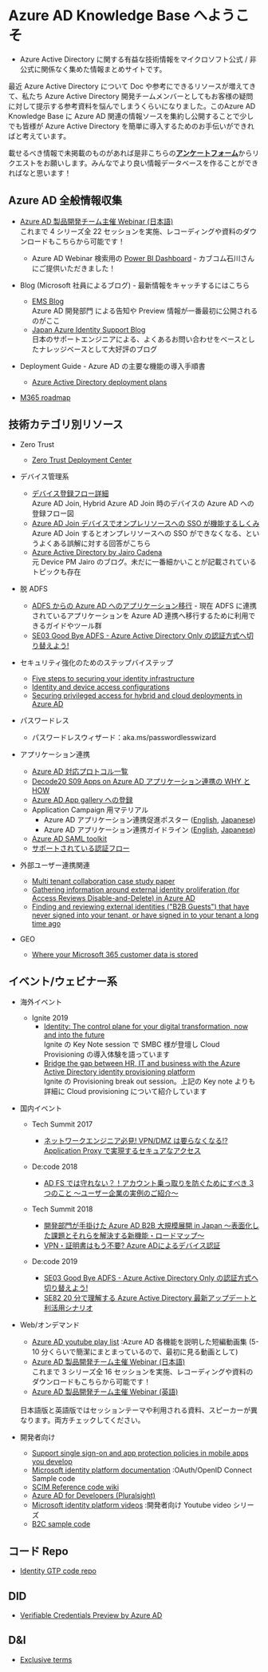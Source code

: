 # Azure AD Knowledge Base へようこそ
- Azure Active Directory に関する有益な技術情報をマイクロソフト公式 / 非公式に関係なく集めた情報まとめサイトです。<br>

最近 Azure Active Directory について Doc や参考にできるリソースが増えてきて、私たち Azure Active Directory 開発チームメンバーとしてもお客様の疑問に対して提示する参考資料を悩んでしまうくらいになりました。このAzure AD Knowledge Base に Azure AD 関連の情報ソースを集約し公開することで少しでも皆様が Azure Active Directory を簡単に導入するためのお手伝いができればと考えています。

載せるべき情報で未掲載のものがあれば是非こちらの[**アンケートフォーム**](https://forms.office.com/Pages/ResponsePage.aspx?id=v4j5cvGGr0GRqy180BHbR0c2zLzd505PpWCpBKbso6xUQ09LWjBPN09SMUs1SEdTOUpFM0EwMU1UQi4u)からリクエストをお願いします。みんなでより良い情報データベースを作ることができればなと思います！



## Azure AD 全般情報収集
- [Azure AD 製品開発チーム主催 Webinar (日本語)](http://aka.ms/azureadwebinar) <br> これまで 4 シリーズ全 22 セッションを実施、レコーディングや資料のダウンロードもこちらから可能です！
    - Azure AD Webinar 検索用の [Power BI Dashboard](https://app.powerbi.com/view?r=eyJrIjoiNzE1ODJhNjgtODE2MC00NWI1LTk2MDEtYmJmY2U1NDg0YjY2IiwidCI6ImRkM2U4YzViLWQ1OTItNDNkYS1iMjBiLWM2MjRkMDEwOTAzNCJ9&fbclid=IwAR14hPQUArG1XJ3kKTDIPv_lWS0hCi9skhUZGzB5zSaVyBU14xuX6yc4lgQ) - カブコム石川さんにご提供いただきました！

- Blog (Microsoft 社員によるブログ) - 最新情報をキャッチするにはこちら
    - [EMS Blog](https://cloudblogs.microsoft.com/enterprisemobility/) <br> Azure AD 開発部門 による告知や Preview 情報が一番最初に公開されるのがここ
    - [Japan Azure Identity Support Blog ](https://jpazureid.github.io/blog) <br> 日本のサポートエンジニアによる、よくあるお問い合わせをベースとしたナレッジベースとして大好評のブログ

-	Deployment Guide - Azure AD の主要な機能の導入手順書
    - [Azure Active Directory deployment plans](http://aka.ms/deploymentplans)

-   [M365 roadmap](https://www.microsoft.com/en-us/microsoft-365/roadmap?filters=Azure%20Active%20Directory)


## 技術カテゴリ別リソース
- Zero Trust
    - [Zero Trust Deployment Center](http://aka.ms/ZTGuide)
- デバイス管理系
    - [デバイス登録フロー詳細](https://docs.microsoft.com/en-us/windows/security/identity-protection/hello-for-business/hello-how-it-works-device-registration) <br> Azure AD Join, Hybrid Azure AD Join 時のデバイスの Azure AD への登録フロー図
    - [Azure AD Join デバイスでオンプレリソースへの SSO が機能するしくみ](https://docs.microsoft.com/ja-jp/azure/active-directory/devices/azuread-join-sso) <br> Azure AD Join するとオンプレリソースへの SSO ができなくなる、というよくある誤解に対する回答がこちら
    - [Azure Active Directory by Jairo Cadena](https://jairocadena.com/) <br> 元 Device PM Jairo のブログ。未だに一番細かいことが記載されているトピックも存在

- 脱 ADFS
    - [ADFS からの Azure AD へのアプリケーション移行](aka.ms/migrateapps) - 現在 ADFS に連携されているアプリケーションを Azure AD 連携へ移行するために利用できるガイドやツール群
    - [SE03 Good Bye ADFS - Azure Active Directory Only の認証方式へ切り替えよう!](https://www.youtube.com/watch?v=o_MCm_0n2Jo&list=PLWtNmdzETm6ZAnpniNHh6NwLVGfp77ifn&index=2&t=1s)

- セキュリティ強化のためのステップバイステップ
    - [Five steps to securing your identity infrastructure](https://aka.ms/securitysteps)
    - [Identity and device access configurations](http://aka.ms/m365goldenconfig)
    - [Securing privileged access for hybrid and cloud deployments in Azure AD](aka.ms/breakglass)

- パスワードレス
    - パスワードレスウィザード：aka.ms/passwordlesswizard

- アプリケーション連携
    - [Azure AD 対応プロトコル一覧](https://docs.microsoft.com/en-us/azure/active-directory/fundamentals/auth-sync-overview)
    - [Decode20 S09 Apps on Azure AD アプリケーション連携の WHY と HOW](https://www.youtube.com/watch?v=dkbJXn04I9M)
    - [Azure AD App gallery への登録](https://docs.microsoft.com/ja-jp/azure/active-directory/develop/howto-app-gallery-listing)
    - Application Campaign 用マテリアル
        - Azure AD アプリケーション連携促進ポスター ([English](http://aka.ms/AppOnePager), [Japanese](http://aka.ms/AppOnePagerja))
        - Azure AD アプリケーション連携ガイドライン ([English](http://Aka.ms/AppGuideline), [Japanese](http://Aka.ms/AppGuidelineja))
    - [Azure AD SAML toolkit](https://samltoolkit.azurewebsites.net/)
    - [サポートされている認証フロー](https://docs.microsoft.com/ja-jp/azure/active-directory/develop/msal-authentication-flows)

- 外部ユーザー連携関連
    - [Multi tenant collaboration case study paper](https://aka.ms/multi-tenant-users)
    - [Gathering information around external identity proliferation (for Access Reviews Disable-and-Delete) in Azure AD](https://github.com/microsoft/access-reviews-samples/tree/master/ExternalIdentityUse)
    - [Finding and reviewing external identities ("B2B Guests") that have never signed into your tenant, or have signed in to your tenant a long time ago](https://github.com/microsoft/access-reviews-samples/tree/master/ReviewStaleExternals)

- GEO
    - [Where your Microsoft 365 customer data is stored](https://docs.microsoft.com/en-us/office365/enterprise/o365-data-locations?geo=All)

## イベント/ウェビナー系
-	海外イベント
    - Ignite 2019
        - [Identity: The control plane for your digital transformation, now and into the future](https://myignite.techcommunity.microsoft.com/sessions/87373?source=sessions) <br>
        Ignite の Key Note session で SMBC 様が登壇し Cloud Provisioning の導入体験を語っています
        - [Bridge the gap between HR, IT and business with the Azure Active Directory identity provisioning platform](https://myignite.techcommunity.microsoft.com/sessions/81726?source=sessions) <br>
        Ignite の Provisioning break out session。上記の Key note よりも詳細に Cloud provisioning について紹介しています
    
-	国内イベント
    - Tech Summit 2017
        - [ネットワークエンジニア必見! VPN/DMZ は要らなくなる!? Application Proxy で実現するセキュアなアクセス](https://info.microsoft.com/JA-SCRTY-CNTNT-FY18-11Nov-18-Networkengineer-MGC0001441_01Registration-ForminBody.html)
    - De:code 2018
        - [AD FS では守れない？！アカウント乗っ取りを防ぐためにすべき 3 つのこと ～ユーザー企業の実例のご紹介～](https://youtu.be/g2mB_EKqi-g)
    - Tech Summit 2018
        - [開発部門が手掛けた Azure AD B2B 大規模展開 in Japan ～表面化した課題とそれらを解決する新機能・ロードマップ～](https://youtu.be/pHs0eQaicM4)
        - [VPN・証明書はもう不要? Azure ADによるデバイス認証](https://youtu.be/pfExM8YB7c0)

    - De:code 2019
        - [SE03 Good Bye ADFS - Azure Active Directory Only の認証方式へ切り替えよう!](https://www.youtube.com/watch?v=o_MCm_0n2Jo&list=PLWtNmdzETm6ZAnpniNHh6NwLVGfp77ifn&index=2&t=1s)
        - [SE82 20 分で理解する Azure Active Directory 最新アップデートと利活用シナリオ](https://www.youtube.com/watch?v=ypFr77WlJ3M&list=PLWtNmdzETm6ZAnpniNHh6NwLVGfp77ifn&index=3&t=0s)

-	Web/オンデマンド
    - [Azure AD youtube play list](https://www.youtube.com/playlist?list=PLLasX02E8BPBm1xNMRdvP6GtA6otQUqp0)  :Azure AD 各機能を説明した短編動画集 (5-10 分くらいで簡潔にまとまっているので、最初に見る動画として)
    - [Azure AD 製品開発チーム主催 Webinar (日本語)](http://aka.ms/azureadwebinar) <br> これまで 3 シリーズ全 16 セッションを実施、レコーディングや資料のダウンロードもこちらから可能です！
    - [Azure AD 製品開発チーム主催 Webinar (英語)](https://info.microsoft.com/AADP-Webinar-CLE_AADP-Main-Landing-Page.html?ls=Email)
    <br>
    日本語版と英語版ではセッションテーマや利用される資料、スピーカーが異なります。両方チェックしてください。

-  開発者向け
    - [Support single sign-on and app protection policies in mobile apps you develop](https://docs.microsoft.com/ja-jp/azure/active-directory/develop/mobile-sso-support-overview)
    - [Microsoft identity platform documentation](aka.ms/aaddev) :OAuth/OpenID Connect Sample code
    - [SCIM Reference code wiki](https://github.com/AzureAD/SCIMReferenceCode/wiki)
    - [Azure AD for Developers (Pluralsight)](https://www.pluralsight.com/courses/azure-active-directory-developers)
    - [Microsoft identity platform videos](https://www.pluralsight.com/courses/azure-active-directory-developers)  :開発者向け Youtube video シリーズ
    - [B2C sample code](https://github.com/azure-ad-b2c/samples)

## コード Repo
- [Identity GTP code repo](https://repos.opensource.microsoft.com/AzureAD/teams/identitygtp)

## DID
- [Verifiable Credentials Preview by Azure AD](https://didproject.azurewebsites.net/docs/overview.html)


## D&I
- [Exclusive terms](https://github.com/merill/InclusivenessAnalyzer/blob/main/terms.md)